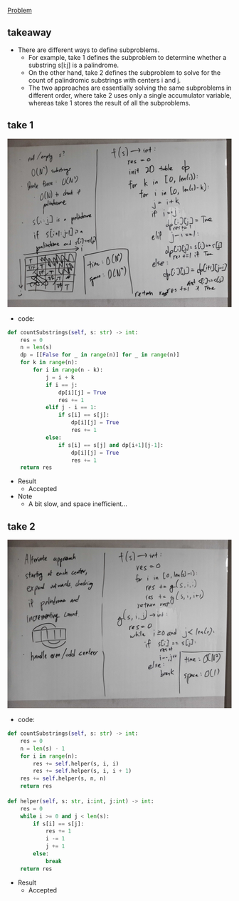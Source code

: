 [Problem](https://leetcode.com/problems/palindromic-substrings/)

## takeaway
- There are different ways to define subproblems.
    - For example, take 1 defines the subproblem to determine whether a
      substring s[i:j] is a palindrome.
    - On the other hand, take 2 defines the subproblem to solve for the count
      of palindromic substrings with centers i and j.
    - The two approaches are essentially solving the same subproblems in
      different order, where take 2 uses only a single accumulator variable,
      whereas take 1 stores the result of all the subproblems.

## take 1
![](img-1.jpg)
- code:
```python
def countSubstrings(self, s: str) -> int:
    res = 0
    n = len(s)
    dp = [[False for _ in range(n)] for _ in range(n)]
    for k in range(n):
        for i in range(n - k):
            j = i + k
            if i == j:
                dp[i][j] = True
                res += 1
            elif j - i == 1:
                if s[i] == s[j]:
                    dp[i][j] = True
                    res += 1
            else:
                if s[i] == s[j] and dp[i+1][j-1]:
                    dp[i][j] = True
                    res += 1
    return res
```
- Result
    - Accepted
- Note
    - A bit slow, and space inefficient...

## take 2
![](img-2.jpg)
- code:
```python
def countSubstrings(self, s: str) -> int:
    res = 0
    n = len(s) - 1
    for i in range(n):
        res += self.helper(s, i, i)
        res += self.helper(s, i, i + 1)
    res += self.helper(s, n, n)
    return res

def helper(self, s: str, i:int, j:int) -> int:
    res = 0
    while i >= 0 and j < len(s):
        if s[i] == s[j]:
            res += 1
            i -= 1
            j += 1
        else:
            break
    return res
```
- Result
    - Accepted

